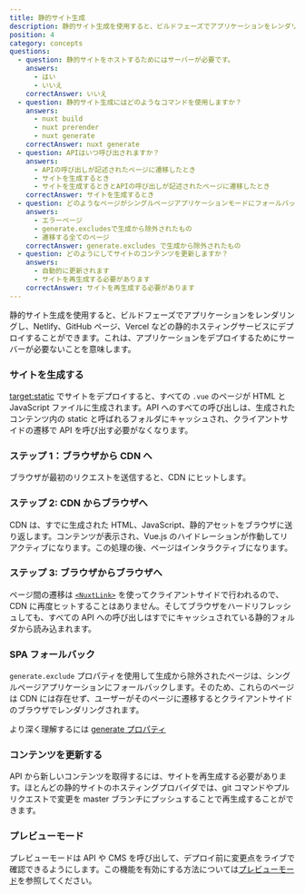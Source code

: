 ```yaml
---
title: 静的サイト生成
description: 静的サイト生成を使用すると、ビルドフェーズでアプリケーションをレンダリングし、Netlify、GitHubページ、Vercelなどの静的ホスティングサービスにデプロイすることができます。
position: 4
category: concepts
questions:
  - question: 静的サイトをホストするためにはサーバーが必要です。
    answers:
      - はい
      - いいえ
    correctAnswer: いいえ
  - question: 静的サイト生成にはどのようなコマンドを使用しますか？
    answers:
      - nuxt build
      - nuxt prerender
      - nuxt generate
    correctAnswer: nuxt generate
  - question: APIはいつ呼び出されますか？
    answers:
      - APIの呼び出しが記述されたページに遷移したとき
      - サイトを生成するとき
      - サイトを生成するときとAPIの呼び出しが記述されたページに遷移したとき
    correctAnswer: サイトを生成するとき
  - question: どのようなページがシングルページアプリケーションモードにフォールバックされますか？
    answers:
      - エラーページ
      - generate.excludesで生成から除外されたもの
      - 遷移する全てのページ
    correctAnswer: generate.excludes で生成から除外されたもの
  - question: どのようにしてサイトのコンテンツを更新しますか？
    answers:
      - 自動的に更新されます
      - サイトを再生成する必要があります
    correctAnswer: サイトを再生成する必要があります
---
```


静的サイト生成を使用すると、ビルドフェーズでアプリケーションをレンダリングし、Netlify、GitHub ページ、Vercel などの静的ホスティングサービスにデプロイすることができます。これは、アプリケーションをデプロイするためにサーバーが必要ないことを意味します。

### サイトを生成する

[target:static](/docs/2.x/features/deployment-targets#静的ホスティング) でサイトをデプロイすると、すべての `.vue` のページが HTML と JavaScript ファイルに生成されます。API へのすべての呼び出しは、生成されたコンテンツ内の static と呼ばれるフォルダにキャッシュされ、クライアントサイドの遷移で API を呼び出す必要がなくなります。

### ステップ 1：ブラウザから CDN へ

ブラウザが最初のリクエストを送信すると、CDN にヒットします。

### ステップ 2: CDN からブラウザへ

CDN は、すでに生成された HTML、JavaScript、静的アセットをブラウザに送り返します。コンテンツが表示され、Vue.js のハイドレーションが作動してリアクティブになります。この処理の後、ページはインタラクティブになります。

### ステップ 3: ブラウザからブラウザへ

ページ間の遷移は [`<NuxtLink>`](/docs/2.x/features/nuxt-components#nuxt-コンポーネント) を使ってクライアントサイドで行われるので、CDN に再度ヒットすることはありません。そしてブラウザをハードリフレッシュしても、すべての API への呼び出しはすでにキャッシュされている静的フォルダから読み込まれます。

### SPA フォールバック

`generate.exclude` プロパティを使用して生成から除外されたページは、シングルページアプリケーションにフォールバックします。そのため、これらのページは CDN には存在せず、ユーザーがそのページに遷移するとクライアントサイドのブラウザでレンダリングされます。

<base-alert type="next">

より深く理解するには [generate プロパティ](/docs/2.x/configuration-glossary/configuration-generate#exclude)

</base-alert>

### コンテンツを更新する

API から新しいコンテンツを取得するには、サイトを再生成する必要があります。ほとんどの静的サイトのホスティングプロバイダでは、git コマンドやプルリクエストで変更を master ブランチにプッシュすることで再生成することができます。

### プレビューモード

プレビューモードは API や CMS を呼び出して、デプロイ前に変更点をライブで確認できるようにします。この機能を有効にする方法については[プレビューモード](/docs/2.x/features/live-preview)を参照してください。

<quiz :questions="questions"></quiz>
